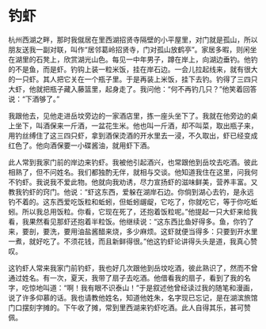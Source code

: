 # 钓虾

杭州西湖之畔，那时我僦居在里西湖招贤寺隔壁的小平屋里，对门就是孤山，所以朋友送我一副对联，叫作“居邻葛岭招贤寺，门对孤山放鹤亭”。家居多暇，则闲坐在湖里的石凳上，欣赏湖光山色。每见一中年男子，蹲在岸上，向湖边垂钓。他钓的不是鱼，而是虾。钓钩上装一粒米饭，挂在岸石边。一会儿拉起线来，就有很大的一只虾。其人把它关在一个瓶子里。于是再装上米饭，挂下去钓。钓得了三四只大虾，他就把瓶子藏入藤篮里，起身走了。我问他：“何不再钓几只？”他笑着回答说：“下酒够了。” 

我跟他去，见他走进岳坟旁边的一家酒店里，拣一座头坐下了。我就在他旁边的桌上坐下，叫酒保来一斤酒，一盆花生米。他也叫一斤酒，却不叫菜，取出瓶子来，用钓丝缚住了这三四只虾，拿到酒保烫酒的开水里去一浸，不久取出，虾已经变成红色了。他向酒保要一小碟酱油，就用虾下酒。 

此人常到我家门前的岸边来钓虾。我被他引起酒兴，也常跟他到岳坟去吃酒。彼此相熟了，但不问姓名。我们都独酌无伴，就相与交谈。他知道我住在这里，问我何不钓虾。我说我不爱此物。他就向我劝诱，尽力宣扬虾的滋味鲜美，营养丰富。又教我钓虾的窍门。他说：“虾这东西，爱躲在湖岸石边。你倘到湖心去钓，是永远钓不着的。这东西爱吃饭粒和蚯蚓，但蚯蚓龌龊，它吃了，你就吃它，等于你吃蚯蚓。所以我总用饭粒。你看，它现在死了，还抱着饭粒呢。”他提起一只大虾来给我看，我果然看见那虾还抱着半粒饭。他继续说：“这东西比鱼好得多。鱼，你钓了来，要剖，要洗，要用油盐酱醋来烧，多少麻烦。这虾就便当得多：只要到开水里一煮，就好吃了。不须花钱，而且新鲜得很。”他这钓虾论讲得头头是道，我真心赞叹。 

这钓虾人常来我家门前钓虾，我也好几次跟他到岳坟吃酒，彼此熟识了，然而不曾通过姓名。有一次，夏天，我带了扇子去吃酒。他借看我的扇子，看到了我的名字，吃惊地叫道：“啊！我有眼不识泰山！”于是叙述他曾经读过我的随笔和漫画，说了许多仰慕的话。我也请教他姓名，知道他姓朱，名字现已忘记，是在湖滨旅馆门口摆刻字摊的。下午收了摊，常到里西湖来钓虾吃酒。此人自得其乐，甚可赞佩。
